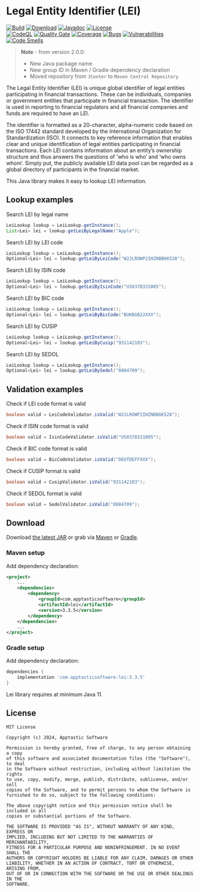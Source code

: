 Legal Entity Identifier (LEI)
=============================

[![Build](https://github.com/w3stling/lei/actions/workflows/build.yml/badge.svg)](https://github.com/w3stling/lei/actions/workflows/build.yml)
[![Download](https://img.shields.io/badge/download-3.3.5-brightgreen.svg)](https://central.sonatype.com/artifact/com.apptasticsoftware/lei/3.3.5/overview)
[![Javadoc](https://img.shields.io/badge/javadoc-3.3.5-blue.svg)](https://w3stling.github.io/lei/javadoc/3.3.5)
[![License](http://img.shields.io/:license-MIT-blue.svg?style=flat-round)](http://apptastic-software.mit-license.org)   
[![CodeQL](https://github.com/w3stling/lei/actions/workflows/codeql-analysis.yml/badge.svg)](https://github.com/w3stling/lei/actions/workflows/codeql-analysis.yml)
[![Quality Gate](https://sonarcloud.io/api/project_badges/measure?project=w3stling_lei&metric=alert_status)](https://sonarcloud.io/summary/new_code?id=w3stling_lei)
[![Coverage](https://sonarcloud.io/api/project_badges/measure?project=w3stling_lei&metric=coverage)](https://sonarcloud.io/summary/new_code?id=w3stling_lei)
[![Bugs](https://sonarcloud.io/api/project_badges/measure?project=w3stling_lei&metric=bugs)](https://sonarcloud.io/summary/new_code?id=w3stling_lei)
[![Vulnerabilities](https://sonarcloud.io/api/project_badges/measure?project=w3stling_lei&metric=vulnerabilities)](https://sonarcloud.io/summary/new_code?id=w3stling_lei)
[![Code Smells](https://sonarcloud.io/api/project_badges/measure?project=w3stling_lei&metric=code_smells)](https://sonarcloud.io/summary/new_code?id=w3stling_lei)

> **Note** - from version 2.0.0:
> * New Java package name
> * New group ID in Maven / Gradle dependency declaration
> * Moved repository from `JCenter` to `Maven Central Repository`

The Legal Entity Identifier (LEI) is unique global identifier of legal entities participating in financial transactions.
These can be individuals, companies or government entities that participate in financial transaction.
The identifier is used in reporting to financial regulators and all financial companies and funds are required to have an LEI.

The identifier is formatted as a 20-character, alpha-numeric code based on the ISO 17442 standard developed by the International Organization for Standardization (ISO).
It connects to key reference information that enables clear and unique identification of legal entities participating in financial transactions.
Each LEI contains information about an entity’s ownership structure and thus answers the questions of 'who is who’ and ‘who owns whom’.
Simply put, the publicly available LEI data pool can be regarded as a global directory of participants in the financial market.

This Java library makes it easy to lookup LEI information.

Lookup examples
--------
Search LEI by legal name
```java
LeiLookup lookup = LeiLookup.getInstance();
List<Lei> lei = lookup.getLeiByLegalName("Apple");
```

Search LEI by LEI code
```java
LeiLookup lookup = LeiLookup.getInstance();
Optional<Lei> lei = lookup.getLeiByLeiCode("W22LROWP2IHZNBB6K528");
```

Search LEI by ISIN code
```java
LeiLookup lookup = LeiLookup.getInstance();
Optional<Lei> lei = lookup.getLeiByIsinCode("US0378331005");
```

Search LEI by BIC code
```java
LeiLookup lookup = LeiLookup.getInstance();
Optional<Lei> lei = lookup.getLeiByBicCode("BUKBGB22XXX");
```

Search LEI by CUSIP
```java
LeiLookup lookup = LeiLookup.getInstance();
Optional<Lei> lei = lookup.getLeiByCusip("931142103");
```

Search LEI by SEDOL
```java
LeiLookup lookup = LeiLookup.getInstance();
Optional<Lei> lei = lookup.getLeiBySedol("0884709");
```

Validation examples
--------

Check if LEI code format is valid
```java
boolean valid = LeiCodeValidator.isValid("W22LROWP2IHZNBB6K528");
```

Check if ISIN code format is valid
```java
boolean valid = IsinCodeValidator.isValid("US0378331005");
```

Check if BIC code format is valid
```java
boolean valid = BicCodeValidator.isValid("DEUTDEFFXXX");
```

Check if CUSIP format is valid
```java
boolean valid = CusipValidator.isValid("931142103");
```

Check if SEDOL format is valid
```java
boolean valid = SedolValidator.isValid("0884709");
```


Download
--------

Download [the latest JAR][1] or grab via [Maven][2] or [Gradle][3].

### Maven setup
Add dependency declaration:
```xml
<project>
    ...
    <dependencies>
        <dependency>
            <groupId>com.apptasticsoftware</groupId>
            <artifactId>lei</artifactId>
            <version>3.3.5</version>
        </dependency>
    </dependencies>
    ...
</project>
```

### Gradle setup
Add dependency declaration:
```groovy
dependencies {
    implementation 'com.apptasticsoftware:lei:3.3.5'
}
```

Lei library requires at minimum Java 11.

License
-------

    MIT License
    
    Copyright (c) 2024, Apptastic Software
    
    Permission is hereby granted, free of charge, to any person obtaining a copy
    of this software and associated documentation files (the "Software"), to deal
    in the Software without restriction, including without limitation the rights
    to use, copy, modify, merge, publish, distribute, sublicense, and/or sell
    copies of the Software, and to permit persons to whom the Software is
    furnished to do so, subject to the following conditions:
    
    The above copyright notice and this permission notice shall be included in all
    copies or substantial portions of the Software.
    
    THE SOFTWARE IS PROVIDED "AS IS", WITHOUT WARRANTY OF ANY KIND, EXPRESS OR
    IMPLIED, INCLUDING BUT NOT LIMITED TO THE WARRANTIES OF MERCHANTABILITY,
    FITNESS FOR A PARTICULAR PURPOSE AND NONINFRINGEMENT. IN NO EVENT SHALL THE
    AUTHORS OR COPYRIGHT HOLDERS BE LIABLE FOR ANY CLAIM, DAMAGES OR OTHER
    LIABILITY, WHETHER IN AN ACTION OF CONTRACT, TORT OR OTHERWISE, ARISING FROM,
    OUT OF OR IN CONNECTION WITH THE SOFTWARE OR THE USE OR OTHER DEALINGS IN THE
    SOFTWARE.


[1]: https://central.sonatype.com/artifact/com.apptasticsoftware/lei/3.3.5/overview
[2]: https://maven.apache.org
[3]: https://gradle.org